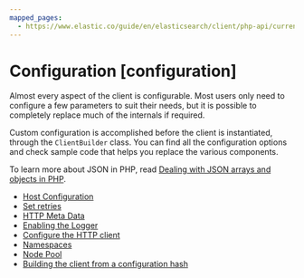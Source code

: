 ```yaml
---
mapped_pages:
  - https://www.elastic.co/guide/en/elasticsearch/client/php-api/current/configuration.html
---
```


# Configuration [configuration]

Almost every aspect of the client is configurable. Most users only need to configure a few parameters to suit their needs, but it is possible to completely replace much of the internals if required.

Custom configuration is accomplished before the client is instantiated, through the `ClientBuilder` class. You can find all the configuration options and check sample code that helps you replace the various components.

To learn more about JSON in PHP, read [Dealing with JSON arrays and objects in PHP](/reference/php_json_objects.md).

* [Host Configuration](/reference/host-config.md)
* [Set retries](/reference/set-retries.md)
* [HTTP Meta Data](/reference/http-meta-data.md)
* [Enabling the Logger](/reference/enabling_logger.md)
* [Configure the HTTP client](/reference/http-client.md)
* [Namespaces](/reference/namespaces.md)
* [Node Pool](/reference/node_pool.md)
* [Building the client from a configuration hash](/reference/node_pool.md#config-hash)









